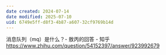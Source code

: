 ```yaml
---
date created: 2024-07-14
date modified: 2025-07-10
uid: 6749e5ff-d8f3-4b87-a607-32cf9769b14d
---
```


消息队列（mq）是什么？- 敖丙的回答 - 知乎  
https://www.zhihu.com/question/54152397/answer/923992679
